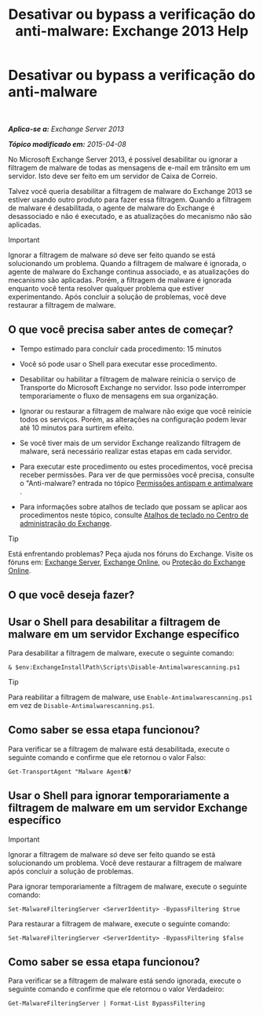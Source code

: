 ﻿---
title: 'Desativar ou bypass a verificação do anti-malware: Exchange 2013 Help'
TOCTitle: Desativar ou bypass a verificação do anti-malware
ms:assetid: 6725c74b-b3ef-4259-9337-c739e9bf7b5d
ms:mtpsurl: https://technet.microsoft.com/pt-br/library/JJ150526(v=EXCHG.150)
ms:contentKeyID: 50485867
ms.date: 05/22/2018
mtps_version: v=EXCHG.150
ms.translationtype: MT
---

# Desativar ou bypass a verificação do anti-malware

 

_**Aplica-se a:** Exchange Server 2013_

_**Tópico modificado em:** 2015-04-08_

No Microsoft Exchange Server 2013, é possível desabilitar ou ignorar a filtragem de malware de todas as mensagens de e-mail em trânsito em um servidor. Isto deve ser feito em um servidor de Caixa de Correio.

Talvez você queria desabilitar a filtragem de malware do Exchange 2013 se estiver usando outro produto para fazer essa filtragem. Quando a filtragem de malware é desabilitada, o agente de malware do Exchange é desassociado e não é executado, e as atualizações do mecanismo não são aplicadas.


> [!IMPORTANT]
> Ignorar a filtragem de malware <EM>só</EM> deve ser feito quando se está solucionando um problema. Quando a filtragem de malware é ignorada, o agente de malware do Exchange continua associado, e as atualizações do mecanismo são aplicadas. Porém, a filtragem de malware é ignorada enquanto você tenta resolver qualquer problema que estiver experimentando. Após concluir a solução de problemas, você deve restaurar a filtragem de malware.



## O que você precisa saber antes de começar?

  - Tempo estimado para concluir cada procedimento: 15 minutos

  - Você só pode usar o Shell para executar esse procedimento.

  - Desabilitar ou habilitar a filtragem de malware reinicia o serviço de Transporte do Microsoft Exchange no servidor. Isso pode interromper temporariamente o fluxo de mensagens em sua organização.

  - Ignorar ou restaurar a filtragem de malware não exige que você reinicie todos os serviços. Porém, as alterações na configuração podem levar até 10 minutos para surtirem efeito.

  - Se você tiver mais de um servidor Exchange realizando filtragem de malware, será necessário realizar estas etapas em cada servidor.

  - Para executar este procedimento ou estes procedimentos, você precisa receber permissões. Para ver de que permissões você precisa, consulte o "Anti-malware? entrada no tópico [Permissões antispam e antimalware](anti-spam-and-anti-malware-permissions-exchange-2013-help.md) .

  - Para informações sobre atalhos de teclado que possam se aplicar aos procedimentos neste tópico, consulte [Atalhos de teclado no Centro de administração do Exchange](keyboard-shortcuts-in-the-exchange-admin-center-exchange-online-protection-help.md).


> [!TIP]
> Está enfrentando problemas? Peça ajuda nos fóruns do Exchange. Visite os fóruns em: <A href="https://go.microsoft.com/fwlink/p/?linkid=60612">Exchange Server</A>, <A href="https://go.microsoft.com/fwlink/p/?linkid=267542">Exchange Online</A>, ou <A href="https://go.microsoft.com/fwlink/p/?linkid=285351">Proteção do Exchange Online</A>.



## O que você deseja fazer?

## Usar o Shell para desabilitar a filtragem de malware em um servidor Exchange específico

Para desabilitar a filtragem de malware, execute o seguinte comando:

    & $env:ExchangeInstallPath\Scripts\Disable-Antimalwarescanning.ps1


> [!TIP]
> Para reabilitar a filtragem de malware, use <CODE>Enable-Antimalwarescanning.ps1</CODE> em vez de <CODE>Disable-Antimalwarescanning.ps1</CODE>.



## Como saber se essa etapa funcionou?

Para verificar se a filtragem de malware está desabilitada, execute o seguinte comando e confirme que ele retornou o valor Falso:

    Get-TransportAgent "Malware Agent�?

## Usar o Shell para ignorar temporariamente a filtragem de malware em um servidor Exchange específico


> [!IMPORTANT]
> Ignorar a filtragem de malware <EM>só</EM> deve ser feito quando se está solucionando um problema. Você deve restaurar a filtragem de malware após concluir a solução de problemas.



Para ignorar temporariamente a filtragem de malware, execute o seguinte comando:

    Set-MalwareFilteringServer <ServerIdentity> -BypassFiltering $true

Para restaurar a filtragem de malware, execute o seguinte comando:

    Set-MalwareFilteringServer <ServerIdentity> -BypassFiltering $false

## Como saber se essa etapa funcionou?

Para verificar se a filtragem de malware está sendo ignorada, execute o seguinte comando e confirme que ele retornou o valor Verdadeiro:

    Get-MalwareFilteringServer | Format-List BypassFiltering

